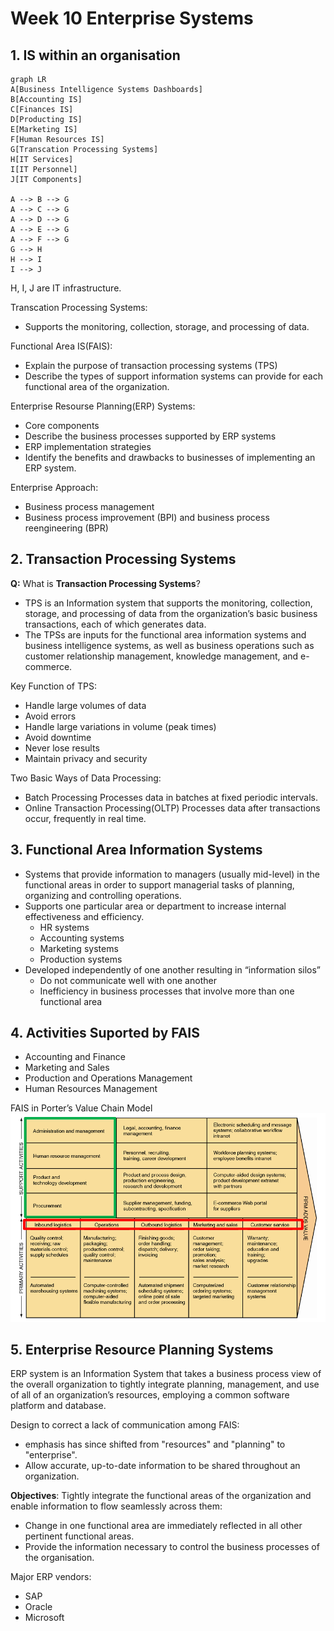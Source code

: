 # Week 10 Enterprise Systems #

## 1. IS within an organisation ##

```mermaid
graph LR
A[Business Intelligence Systems Dashboards]
B[Accounting IS]
C[Finances IS]
D[Producting IS]
E[Marketing IS]
F[Human Resources IS]
G[Transcation Processing Systems]
H[IT Services]
I[IT Personnel]
J[IT Components]

A --> B --> G
A --> C --> G
A --> D --> G
A --> E --> G
A --> F --> G
G --> H
H --> I
I --> J
```

H, I, J are IT infrastructure.

Transcation Processing Systems:

- Supports the monitoring, collection, storage, and processing of data.

Functional Area IS(FAIS):

- Explain the purpose of transaction processing systems (TPS)
- Describe the types of support information systems can provide for each functional area of the organization.

Enterprise Resourse Planning(ERP) Systems:

- Core components
- Describe the business processes supported by ERP systems
- ERP implementation strategies
- Identify the benefits and drawbacks to businesses of implementing an ERP system.

Enterprise Approach:

- Business process management
- Business process improvement (BPI) and business process reengineering (BPR)

## 2. Transaction Processing Systems ##

**Q:** What is **Transaction Processing Systems**?

- TPS is an Information system that supports the monitoring, collection, storage, and processing of data from the organization’s basic business transactions, each of which generates data.
- The TPSs are inputs for the functional area information systems and business intelligence systems, as well as business operations such as customer relationship management, knowledge management, and e-commerce.

Key Function of TPS:

- Handle large volumes of data
- Avoid errors
- Handle large variations in volume (peak times)
- Avoid downtime
- Never lose results
- Maintain privacy and security

Two Basic Ways of Data Processing:

- Batch Processing
  Processes data in batches at fixed periodic intervals.
- Online Transaction Processing(OLTP)
  Processes data after transactions occur, frequently in real time.

## 3. Functional Area Information Systems ##

- Systems that provide information to managers (usually mid-level) in the functional areas in order to support managerial tasks of planning, organizing and controlling operations.
- Supports one particular area or department to increase internal effectiveness and efficiency.
  - HR systems
  - Accounting systems
  - Marketing systems
  - Production systems
- Developed independently of one another resulting in “information silos”
  - Do not communicate well with one another
  - Inefficiency in business processes that involve more than one functional area

## 4. Activities Suported by FAIS ##

- Accounting and Finance
- Marketing and Sales
- Production and Operations Management
- Human Resources Management

FAIS in Porter’s Value Chain Model
![FAIS in Porter’s Value Chain Model](picture/L10-P1.png)

## 5. Enterprise Resource Planning Systems ##

ERP system is an Information System that takes a business process view of the overall organization to tightly integrate planning, management, and use of all of an organization’s resources, employing a common software platform and database.

Design to correct a lack of communication among FAIS:

- emphasis has since shifted from "resources" and "planning" to "enterprise".
- Allow accurate, up-to-date information to be shared throughout an organization.

**Objectives**:
Tightly integrate the functional areas of the organization and enable information to flow seamlessly across them:

- Change in one functional area are immediately reflected in all other pertinent functional areas.
- Provide the information necessary to control the business processes of the organisation.

Major ERP vendors:

- SAP
- Oracle
- Microsoft